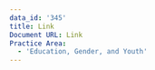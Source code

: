 ```yaml
---
data_id: '345'
title: Link
Document URL: Link
Practice Area:
  - 'Education, Gender, and Youth'
---
```

